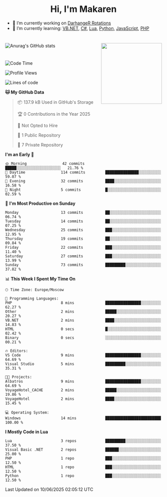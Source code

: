 <div id="header" align="center">
 <h1>Hi, I'm Makaren</h1>
</div>

- 🔭 I’m currently working on <a href="https://darhanger.github.io/rotations/">DarhangeR Rotations</a>
- 🌱 I’m currently learning: <a href="https://learn.microsoft.com/ru-ru/dotnet/visual-basic/">VB.NET</a>, <a href="https://dotnet.microsoft.com/en-us/languages/csharp">C#</a>, <a href="https://www.lua.org">Lua</a>, <a href="https://www.python.org">Python</a>, <a href="https://www.ecma-international.org/publications-and-standards/standards/ecma-262/">JavaScript</a>, <a href="https://www.php.net">PHP</a>
<!--
- 👯 I’m looking to collaborate on ...
- 🤔 I’m looking for help with ...
- 💬 Ask me about ...
- 📫 How to reach me: ...
- 😄 Pronouns: ...
- ⚡ Fun fact: ...
-->
#
![Anurag's GitHub stats](https://github-readme-stats.vercel.app/api?username=MakarenD&text_color=fff&icon_color=435cd9&show_icons=true&theme=dark&bg_color=00000000)<img align="right" src="https://media3.giphy.com/media/LaVp0AyqR5bGsC5Cbm/giphy.gif?cid=ecf05e4702j5mjw4h8mwt6p3xur6xnlpw7ymefs00ez9pcbs&ep=v1_gifs_search&rid=giphy.gif&ct=g" width="195"/> 

#
<!--START_SECTION:waka-->
![Code Time](http://img.shields.io/badge/Code%20Time-644%20hrs%2029%20mins-blue)

![Profile Views](http://img.shields.io/badge/Profile%20Views-0-blue)

![Lines of code](https://img.shields.io/badge/From%20Hello%20World%20I%27ve%20Written-3.0%20million%20lines%20of%20code-blue)

**🐱 My GitHub Data** 

> 📦 137.9 kB Used in GitHub's Storage 
 > 
> 🏆 0 Contributions in the Year 2025
 > 
> 🚫 Not Opted to Hire
 > 
> 📜 1 Public Repository 
 > 
> 🔑 7 Private Repository 
 > 
**I'm an Early 🐤** 

```text
🌞 Morning                42 commits          █████░░░░░░░░░░░░░░░░░░░░   21.76 % 
🌆 Daytime                114 commits         ███████████████░░░░░░░░░░   59.07 % 
🌃 Evening                32 commits          ████░░░░░░░░░░░░░░░░░░░░░   16.58 % 
🌙 Night                  5 commits           █░░░░░░░░░░░░░░░░░░░░░░░░   02.59 % 
```
📅 **I'm Most Productive on Sunday** 

```text
Monday                   13 commits          ██░░░░░░░░░░░░░░░░░░░░░░░   06.74 % 
Tuesday                  14 commits          ██░░░░░░░░░░░░░░░░░░░░░░░   07.25 % 
Wednesday                25 commits          ███░░░░░░░░░░░░░░░░░░░░░░   12.95 % 
Thursday                 19 commits          ██░░░░░░░░░░░░░░░░░░░░░░░   09.84 % 
Friday                   22 commits          ███░░░░░░░░░░░░░░░░░░░░░░   11.40 % 
Saturday                 27 commits          ███░░░░░░░░░░░░░░░░░░░░░░   13.99 % 
Sunday                   73 commits          █████████░░░░░░░░░░░░░░░░   37.82 % 
```


📊 **This Week I Spent My Time On** 

```text
🕑︎ Time Zone: Europe/Moscow

💬 Programming Languages: 
PHP                      8 mins              ████████████████░░░░░░░░░   62.27 % 
Other                    2 mins              █████░░░░░░░░░░░░░░░░░░░░   20.27 % 
VB.NET                   2 mins              ████░░░░░░░░░░░░░░░░░░░░░   14.83 % 
HTML                     0 secs              █░░░░░░░░░░░░░░░░░░░░░░░░   02.42 % 
Binary                   0 secs              ░░░░░░░░░░░░░░░░░░░░░░░░░   00.21 % 

🔥 Editors: 
VS Code                  9 mins              ████████████████░░░░░░░░░   64.69 % 
Visual Studio            5 mins              █████████░░░░░░░░░░░░░░░░   35.31 % 

🐱‍💻 Projects: 
Albatros                 9 mins              ████████████████░░░░░░░░░   64.69 % 
VoyageHotel_CACHE        2 mins              █████░░░░░░░░░░░░░░░░░░░░   19.86 % 
VoyageHotel              2 mins              ████░░░░░░░░░░░░░░░░░░░░░   15.45 % 

💻 Operating System: 
Windows                  14 mins             █████████████████████████   100.00 % 
```

**I Mostly Code in Lua** 

```text
Lua                      3 repos             █████████░░░░░░░░░░░░░░░░   37.50 % 
Visual Basic .NET        2 repos             ██████░░░░░░░░░░░░░░░░░░░   25.00 % 
PHP                      1 repo              ███░░░░░░░░░░░░░░░░░░░░░░   12.50 % 
HTML                     1 repo              ███░░░░░░░░░░░░░░░░░░░░░░   12.50 % 
Python                   1 repo              ███░░░░░░░░░░░░░░░░░░░░░░   12.50 % 
```




 Last Updated on 10/06/2025 02:05:12 UTC
<!--END_SECTION:waka-->

